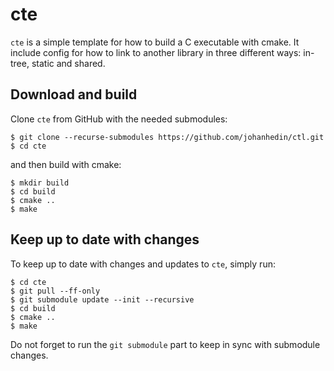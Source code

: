 cte
====

`cte` is a simple template for how to build a C executable with cmake. It include
config for how to link to another library in three different ways: in-tree, static
and shared.

Download and build
----
Clone `cte` from GitHub with the needed submodules:

    $ git clone --recurse-submodules https://github.com/johanhedin/ctl.git
    $ cd cte

and then build with cmake:

    $ mkdir build
    $ cd build
    $ cmake ..
    $ make

Keep up to date with changes
----
To keep up to date with changes and updates to `cte`, simply run:

    $ cd cte
    $ git pull --ff-only
    $ git submodule update --init --recursive
    $ cd build
    $ cmake ..
    $ make

Do not forget to run the `git submodule` part to keep in sync with submodule
changes.
